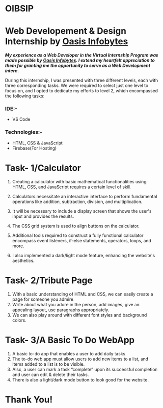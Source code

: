# OIBSIP
# Web Developement & Design Internship by [Oasis Infobytes](https://oasisinfobyte.com)

***My experience as a Web Developer in the Virtual Internship Program was made possible by [Oasis Infobytes](https://oasisinfobyte.com). I extend my heartfelt appreciation to them for granting me the opportunity to serve as a Web Development intern.***

During this internship, I was presented with three different levels, each with three corresponding tasks. We were required to select just one level to focus on, and I opted to dedicate my efforts to level 2, which encompassed the following tasks:

### IDE:- 
- VS Code
### Technologies:-
- HTML, CSS & JavaScript
- Firebase(For Hosting)

# Task- 1/Calculator
1. Creating a calculator with basic mathematical functionalities using HTML, CSS, and JavaScript requires a certain level of skill.

2. Calculators necessitate an interactive interface to perform fundamental operations like addition, subtraction, division, and multiplication.

3. It will be necessary to include a display screen that shows the user's input and provides the results.

4. The CSS grid system is used to align buttons on the calculator.

5. Additional tools required to construct a fully functional calculator encompass event listeners, if-else statements, operators, loops, and more.

6. I also implemented a dark/light mode feature, enhancing the website's aesthetics.



# Task- 2/Tribute Page
1. With a basic understanding of HTML and CSS, we can easily create a page for someone you admire. 
2. Write about what you adore in the person, add images, give an appealing layout, use paragraphs appropriately. 
3. We can also play around with different font styles and background colors.



# Task- 3/A Basic To Do WebApp
1. A basic to-do app that enables a user to add daily tasks.
2. The to-do web app must allow users to add new items to a list, and items added to a list is to be visible.
3. Also, a user can mark a task “complete” upon its successful completion and user can edit & delete their tasks.
4. There is also a light/dark mode button to look good for the website.




# Thank You! 
